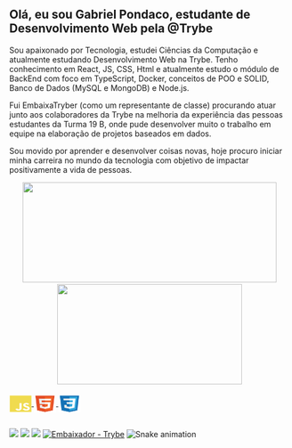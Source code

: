 ## Olá, eu sou Gabriel Pondaco, estudante de Desenvolvimento Web pela @Trybe
Sou apaixonado por Tecnologia, estudei Ciências da Computação e atualmente estudando Desenvolvimento Web na Trybe. Tenho conhecimento em React, JS, CSS, Html e atualmente estudo o módulo de BackEnd com foco em TypeScript, Docker, conceitos de POO e SOLID, Banco de Dados (MySQL e MongoDB) e Node.js.

Fui EmbaixaTryber (como um representante de classe) procurando atuar junto aos colaboradores da Trybe na melhoria da experiência das pessoas estudantes da Turma 19 B, onde pude desenvolver muito o trabalho em equipe na elaboração de projetos baseados em dados.

Sou movido por aprender e desenvolver coisas novas, hoje procuro iniciar minha carreira no mundo da tecnologia com objetivo de impactar positivamente a vida de pessoas.

<div align="center">
  <a href="https://github.com/gabrielpondaco">
  <img height="180em" width="456.92px" src="https://github-readme-stats.vercel.app/api?username=gabrielpondaco&show_icons=true&theme=dracula&include_all_commits=true&count_private=true"/>
  <img height="180em" width="331.58px" src="https://github-readme-stats.vercel.app/api/top-langs/?username=gabrielpondaco&layout=compact&langs_count=7&theme=dracula"/>
</div>
<div style="display: inline_block"><br>
  <img align="center" alt="JavaScript" height="30" width="40" src="https://raw.githubusercontent.com/devicons/devicon/master/icons/javascript/javascript-plain.svg">
  <img align="center" alt="HTML" height="30" width="40" src="https://raw.githubusercontent.com/devicons/devicon/master/icons/html5/html5-original.svg">
  <img align="center" alt="CSS" height="30" width="40" src="https://raw.githubusercontent.com/devicons/devicon/master/icons/css3/css3-original.svg">

</div>
  
  ##
 
<div> 

  <a href="https://instagram.com/gabrielpondaco" target="_blank"><img src="https://img.shields.io/badge/-Instagram-%23E4405F?style=for-the-badge&logo=instagram&logoColor=white" target="_blank"></a>
  <a href = "mailto:gabrielpondaco2013@gmail.com"><img src="https://img.shields.io/badge/-Gmail-%23333?style=for-the-badge&logo=gmail&logoColor=white" target="_blank"></a>
  <a href="https://www.linkedin.com/in/gabrielpondaco/" target="_blank"><img src="https://img.shields.io/badge/-LinkedIn-%230077B5?style=for-the-badge&logo=linkedin&logoColor=white" target="_blank"></a> 
 [![Embaixador - Trybe](https://img.shields.io/badge/Embaixador-Trybe-darkgreen?style=for-the-badge&logo=JavaScript)](https://betrybe.com)
  ![Snake animation](https://github.com/gabrielpondaco/gabrielpondaco/blob/output/github-contribution-grid-snake.svg)
 
</div>
